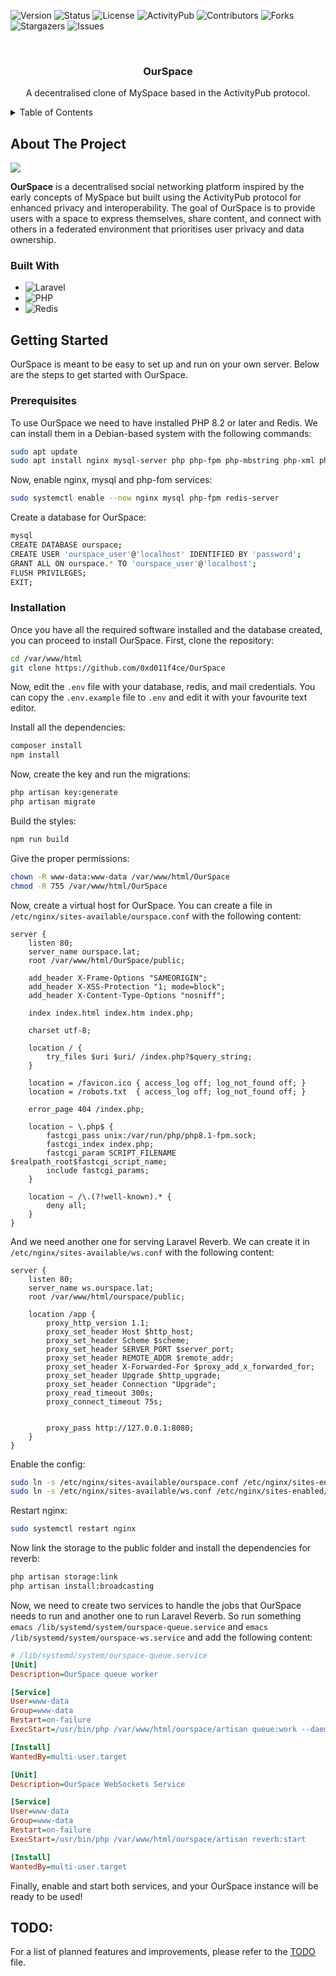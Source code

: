 ![Version](https://img.shields.io/badge/version-0.0.1-blue.svg?style=for-the-badge)
![Status](https://img.shields.io/badge/status-active-green.svg?style=for-the-badge)
![License](https://img.shields.io/badge/license-GPLv3-lightgrey.svg?style=for-the-badge)
![ActivityPub](https://img.shields.io/badge/protocol-ActivityPub-orange.svg?style=for-the-badge)
![Contributors](https://img.shields.io/github/contributors/0xd011f4ce/OurSpace?style=for-the-badge)
![Forks](https://img.shields.io/github/forks/0xd011f4ce/OurSpace?style=for-the-badge)
![Stargazers](https://img.shields.io/github/stars/0xd011f4ce/OurSpace?style=for-the-badge)
![Issues](https://img.shields.io/github/issues/0xd011f4ce/OurSpace?style=for-the-badge)

<br>

<div align="center">
  <h3 align="center">OurSpace</h3>

  <p align="center">A decentralised clone of MySpace based in the ActivityPub protocol.</p>
</div>

<details>
  <summary>Table of Contents</summary>

  <ol>
    <li>
      <a href="#about-the-project">About The Project</a>
      <ul>
        <li><a href="#built-with">Built With</a></li>
      </ul>
    </li>
    <li>
      <a href="#getting-started">Getting Started</a>
      <ul>
        <li><a href="#prerequisites">Prerequisites</a></li>
        <li><a href="#installation">Installation</a></li>
      </ul>
    </li>
    <li>
      <a href="#todo">TODO</a>
    </li>
  </ol>
</details>

## About The Project

![](img/OurSpaceHome.png)

**OurSpace** is a decentralised social networking platform inspired by the early concepts of MySpace but built using the ActivityPub protocol for enhanced privacy and interoperability. The goal of OurSpace is to provide users with a space to express themselves, share content, and connect with others in a federated environment that prioritises user privacy and data ownership.

### Built With

- ![Laravel](https://img.shields.io/badge/Laravel-v11-FF2D20?style=for-the-badge&logo=laravel&logoColor=white)
- ![PHP](https://img.shields.io/badge/PHP-v8-777BB4?style=for-the-badge&logo=php&logoColor=white)
- ![Redis](https://img.shields.io/badge/redis-%23DD0031.svg?style=for-the-badge&logo=redis&logoColor=white)

## Getting Started

OurSpace is meant to be easy to set up and run on your own server. Below are the steps to get started with OurSpace.

### Prerequisites

To use OurSpace we need to have installed PHP 8.2 or later and Redis. We can install them in a Debian-based system with the following commands:

```bash
sudo apt update
sudo apt install nginx mysql-server php php-fpm php-mbstring php-xml php-bcmath php-curl php-redis redis nginx zip unzip composer nodejs npm
```

Now, enable nginx, mysql and php-fom services:

```bash
sudo systemctl enable --now nginx mysql php-fpm redis-server
```

Create a database for OurSpace:

```bash
mysql
CREATE DATABASE ourspace;
CREATE USER 'ourspace_user'@'localhost' IDENTIFIED BY 'password';
GRANT ALL ON ourspace.* TO 'ourspace_user'@'localhost';
FLUSH PRIVILEGES;
EXIT;
```

### Installation

Once you have all the required software installed and the database created, you can proceed to install OurSpace. First, clone the repository:

```bash
cd /var/www/html
git clone https://github.com/0xd011f4ce/OurSpace
```

Now, edit the `.env` file with your database, redis, and mail credentials. You can copy the `.env.example` file to `.env` and edit it with your favourite text editor.

Install all the dependencies:

```bash
composer install
npm install
```

Now, create the key and run the migrations:

```bash
php artisan key:generate
php artisan migrate
```

Build the styles:

```bash
npm run build
```

Give the proper permissions:

```bash
chown -R www-data:www-data /var/www/html/OurSpace
chmod -R 755 /var/www/html/OurSpace
```

Now, create a virtual host for OurSpace. You can create a file in `/etc/nginx/sites-available/ourspace.conf` with the following content:

```nginx
server {
    listen 80;
    server_name ourspace.lat;
    root /var/www/html/OurSpace/public;

    add_header X-Frame-Options "SAMEORIGIN";
    add_header X-XSS-Protection "1; mode=block";
    add_header X-Content-Type-Options "nosniff";

    index index.html index.htm index.php;

    charset utf-8;

    location / {
        try_files $uri $uri/ /index.php?$query_string;
    }

    location = /favicon.ico { access_log off; log_not_found off; }
    location = /robots.txt  { access_log off; log_not_found off; }

    error_page 404 /index.php;

    location ~ \.php$ {
        fastcgi_pass unix:/var/run/php/php8.1-fpm.sock;
        fastcgi_index index.php;
        fastcgi_param SCRIPT_FILENAME $realpath_root$fastcgi_script_name;
        include fastcgi_params;
    }

    location ~ /\.(?!well-known).* {
        deny all;
    }
}
```

And we need another one for serving Laravel Reverb. We can create it in `/etc/nginx/sites-available/ws.conf` with the following content:

```nginx
server {
    listen 80;
    server_name ws.ourspace.lat;
    root /var/www/html/ourspace/public;

    location /app {
    	proxy_http_version 1.1;
        proxy_set_header Host $http_host;
        proxy_set_header Scheme $scheme;
        proxy_set_header SERVER_PORT $server_port;
        proxy_set_header REMOTE_ADDR $remote_addr;
        proxy_set_header X-Forwarded-For $proxy_add_x_forwarded_for;
        proxy_set_header Upgrade $http_upgrade;
        proxy_set_header Connection "Upgrade";
        proxy_read_timeout 300s;
        proxy_connect_timeout 75s;


        proxy_pass http://127.0.0.1:8080;
    }
}
```

Enable the config:

```bash
sudo ln -s /etc/nginx/sites-available/ourspace.conf /etc/nginx/sites-enabled/
sudo ln -s /etc/nginx/sites-available/ws.conf /etc/nginx/sites-enabled/
```

Restart nginx:

```bash
sudo systemctl restart nginx
```

Now link the storage to the public folder and install the dependencies for reverb:

```bash
php artisan storage:link
php artisan install:broadcasting
```

Now, we need to create two services to handle the jobs that OurSpace needs to run and another one to run Laravel Reverb. So run something `emacs /lib/systemd/system/ourspace-queue.service` and `emacs /lib/systemd/system/ourspace-ws.service` and add the following content:

```ini
# /lib/systemd/system/ourspace-queue.service
[Unit]
Description=OurSpace queue worker

[Service]
User=www-data
Group=www-data
Restart=on-failure
ExecStart=/usr/bin/php /var/www/html/ourspace/artisan queue:work --daemon --env=production

[Install]
WantedBy=multi-user.target
```

```ini
[Unit]
Description=OurSpace WebSockets	Service

[Service]
User=www-data
Group=www-data
Restart=on-failure
ExecStart=/usr/bin/php /var/www/html/ourspace/artisan reverb:start

[Install]
WantedBy=multi-user.target
```

Finally, enable and start both services, and your OurSpace instance will be ready to be used!

## TODO:

For a list of planned features and improvements, please refer to the [TODO](TODO.md) file.
